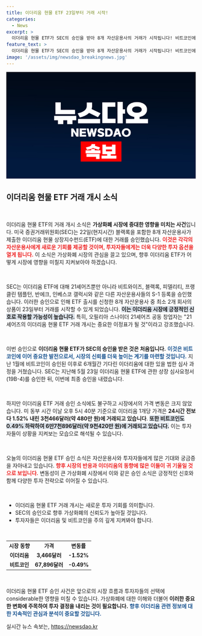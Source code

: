 ```yaml
---
title: 이더리움 현물 ETF 23일부터 거래 시작!
categories:
  - News
excerpt: >
  이더리움 현물 ETF가 SEC의 승인을 받아 8개 자산운용사의 거래가 시작됩니다! 비트코인에 이어 두 번째로 주목받는 이 혁신적인 투자 기회, 자세히 알아보세요!
feature_text: >
  이더리움 현물 ETF가 SEC의 승인을 받아 8개 자산운용사의 거래가 시작됩니다! 비트코인에 이어 두 번째로 주목받는 이 혁신적인 투자 기회, 자세히 알아보세요!
image: '/assets/img/newsdao_breakingnews.jpg'
---
```


<p><img src="/assets/img/newsdao_breakingnews.jpg" alt="ontimetimes 속보" /></p>

<h2 data-ke-size="size26">이더리움 현물 ETF 거래 개시 소식</h2>

<p data-ke-size="size16">&nbsp;</p>

<p>이더리움 현물 ETF의 거래 개시 소식은 <strong>가상화폐 시장에 중대한 영향을 미치는 사건</strong>입니다. 미국 증권거래위원회(SEC)는 22일(현지시간) 블랙록을 포함한 8개 자산운용사가 제출한 이더리움 현물 상장지수펀드(ETF)에 대한 거래를 승인했습니다. <b><span style="color: #ee2323;">이것은 각각의 자산운용사에게 새로운 기회를 제공할 것이며, 투자자들에게는 더욱 다양한 투자 옵션을 열게 됩니다.</span></b> 이 소식은 가상화폐 시장의 관심을 끌고 있으며, 향후 이더리움 ETF가 어떻게 시장에 영향을 미칠지 지켜보아야 하겠습니다.</p>

<p data-ke-size="size16">&nbsp;</p>

<p>SEC는 이더리움 ETF에 대해 21셰어즈뿐만 아니라 비트와이즈, 블랙록, 피델리티, 프랭클린 템플턴, 반에크, 인베스코 갤럭시와 같은 다른 자산운용사들의 S-1 등록을 승인했습니다. 이러한 승인으로 인해 ETF 출시를 신청한 8개 자산운용사 중 최소 2개 회사의 상품이 23일부터 거래를 시작할 수 있게 되었습니다. <b><span style="background-color: #21538527;">이는 이더리움 시장에 긍정적인 신호로 작용할 가능성이 높습니다.</span></b> 특히, 오필리아 스나이더 21셰어즈 공동 창업자는 "21셰어즈의 이더리움 현물 ETF 거래 개시는 중요한 이정표가 될 것"이라고 강조했습니다.</p>

<p data-ke-size="size16">&nbsp;</p>

<p>이번 승인으로 <strong>이더리움 현물 ETF가 SEC의 승인을 받은 것은 처음입니다.</strong> <b><span style="color: #1a5490;">이것은 비트코인에 이어 중요한 발전으로서, 시장의 신뢰를 더욱 높이는 계기를 마련할 것입니다.</span></b> 지난 1월에 비트코인이 승인된 이후로 6개월간 기다린 이더리움에 대한 있을 법한 심사 과정을 거쳤습니다. SEC는 지난해 5월 23일 이더리움 현물 ETF에 관한 상장 심사요청서(19B-4)를 승인한 뒤, 이번에 최종 승인을 내렸습니다.</p>

<p data-ke-size="size16">&nbsp;</p>

<p>하지만 이더리움 ETF 거래 승인 소식에도 불구하고 시장에서의 가격 변동은 크지 않았습니다. 미 동부 시간 이날 오후 5시 40분 기준으로 이더리움 1개당 가격은 <strong>24시간 전보다 1.52% 내린 3천466달러(약 480만 원)에 거래되고 있습니다</strong>. <b><span style="background-color: #21538527;">또한 비트코인도 0.49% 하락하여 6만7천896달러(약 9천420만 원)에 거래되고 있습니다.</span></b> 이는 투자자들이 상황을 지켜보는 모습으로 해석될 수 있습니다.</p>

<p data-ke-size="size16">&nbsp;</p>

<p>오늘의 이더리움 현물 ETF 승인 소식은 자산운용사와 투자자들에게 많은 기대와 궁금증을 자아내고 있습니다. <b><span style="color: #ee2323;">향후 시장의 반응과 이더리움의 동향에 많은 이들이 귀 기울일 것으로 보입니다.</span></b> 변동성이 큰 가상화폐 시장에서 이와 같은 승인 소식은 긍정적인 신호와 함께 다양한 투자 전략으로 이어질 수 있습니다.</p>

<p data-ke-size="size16">&nbsp;</p>

<ul>
  <li>이더리움 현물 ETF 거래 개시는 새로운 투자 기회를 의미합니다.</li>
  <li>SEC의 승인으로 향후 가상화폐의 신뢰도가 높아질 것입니다.</li>
  <li>투자자들은 이더리움 및 비트코인을 주의 깊게 지켜봐야 합니다.</li>
</ul>

<p data-ke-size="size16">&nbsp;</p>

<table style="width: 100%;">
  <tr>
    <td style="text-align: center; height: 17px;"><b>시장 동향</b></td>
    <td style="text-align: center; height: 17px;"><b>가격</b></td>
    <td style="text-align: center; height: 17px;"><b>변동률</b></td>
  </tr>
  <tr>
    <td style="text-align: center; height: 17px;"><b>이더리움</b></td>
    <td style="text-align: center; height: 17px;"><b>3,466달러</b></td>
    <td style="text-align: center; height: 17px;"><b>-1.52%</b></td>
  </tr>
  <tr>
    <td style="text-align: center; height: 17px;"><b>비트코인</b></td>
    <td style="text-align: center; height: 17px;"><b>67,896달러</b></td>
    <td style="text-align: center; height: 17px;"><b>-0.49%</b></td>
  </tr>
</table>

<p data-ke-size="size16">&nbsp;</p>

<p>이더리움 현물 ETF 승인 사건은 앞으로의 시장 흐름과 투자자들의 선택에 considerable한 영향을 미칠 수 있습니다. 가상화폐에 대한 이해와 더불어 <strong>이러한 중요한 변화에 주목하여 투자 결정을 내리는 것이 필요합니다.</strong> <b><span style="color: #1a5490;">향후 이더리움 관련 정보에 대한 지속적인 관심과 분석이 중요할 것입니다.</span></b></p>
실시간 뉴스 속보는, <a href="https://newsdao.kr" rel="dofollow">https://newsdao.kr</a>


